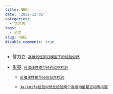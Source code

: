 ```yaml
---
title: NBEL
date: '2022-12-02'
categories:
  - 学习志
tags:
  - 论文
slug: NBEL
disable_comments: true
---
```


- 曾力立. [`高维线性回归模型下的经验似然`](/papers/HigDimen/曾力立.pdf)

- [彭亮](https://xueshu.zidianzhan.net/citations?user=b3XlCawAAAAJ&hl=zh-CN&oi=sra). [`高维线性模型经验似然检验`](/papers/HigDimen/PengL-2014.pdf) 


  - [`高维线性模型经验似然检验`](/papers/NBEL/PengL-2014.pdf) 

  - [`Jacknife经验似然比检验两个高维均值是否相等问题`](/papers/NBEL/WangR-2013.pdf)


